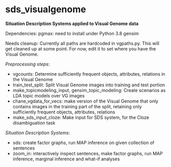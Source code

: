 # sds_visualgenome
**Situation Description Systems applied to Visual Genome data**

Dependencies:
pgmax: need to install under Python 3.8
gensim

Needs cleanup:
Currently all paths are hardcoded in vgpaths.py. This will get cleaned up at some point. For now, edit it to set where you have the Visual Genome. 

*Preprocessing steps*:

* vgcounts: Determine sufficiently frequent objects, attributes, relations in the Visual Genome
* train_test_split: Split Visual Genome images into training and test portion
* make_topicmodeling_input, gensim_topic_modeling: Create scenarios as LDA topic models over VG images
* chane_vgdata_for_vecs: make version of the Visual Genome that only contains images in the training part of the split, retaining only sufficiently frequent objects, attributes, relations
* make_sds_input_cloze: Make input for SDS system, for the Cloze disambiguation task

*Situation Description Systems*:
* sds: create factor graphs, run MAP inference on given collection of sentences
* zoom_in: interactively inspect sentences, make factor graphs, run MAP inference, marginal inference and what-if analyses
